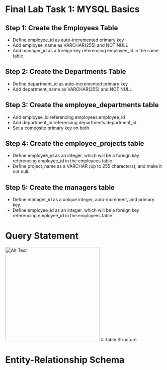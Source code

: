 # Final Lab Task 1: MYSQL Basics


## Step 1: Create the Employees Table
- Define employee_id as auto-incremented primary key
- Add employee_name as VARCHAR(255) and NOT NULL
- Add manager_id as a foreign key referencing employee_id in the same table
## Step 2: Create the Departments Table
- Define department_id as auto-incremented primary key
- Add department_name as VARCHAR(255) and NOT NULL
## Step 3: Create the employee_departments table
- Add employee_id referencing employees.employee_id
- Add department_id referencing departments.department_id
- Set a composite primary key on both
## Step 4: Create the employee_projects table
- Define employee_id as an integer, which will be a foreign key referencing employee_id in the employees table.
- Define project_name as a VARCHAR (up to 255 characters), and make it not null.
## Step 5: Create the managers table
- Define manager_id as a unique integer, auto-increment, and primary key.
- Define employee_id as an integer, which will be a foreign key referencing employee_id in the employees table.
# Query Statement
<img src="Image/" alt="Alt Text" Width="300">
# Table Structure

# Entity-Relationship Schema
